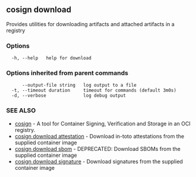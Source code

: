 ## cosign download

Provides utilities for downloading artifacts and attached artifacts in a registry

### Options

```
  -h, --help   help for download
```

### Options inherited from parent commands

```
      --output-file string   log output to a file
  -t, --timeout duration     timeout for commands (default 3m0s)
  -d, --verbose              log debug output
```

### SEE ALSO

* [cosign](cosign.md)	 - A tool for Container Signing, Verification and Storage in an OCI registry.
* [cosign download attestation](cosign_download_attestation.md)	 - Download in-toto attestations from the supplied container image
* [cosign download sbom](cosign_download_sbom.md)	 - DEPRECATED: Download SBOMs from the supplied container image
* [cosign download signature](cosign_download_signature.md)	 - Download signatures from the supplied container image

